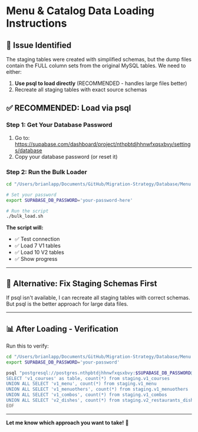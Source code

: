 # Menu & Catalog Data Loading Instructions

## 🚨 Issue Identified
The staging tables were created with simplified schemas, but the dump files contain the FULL column sets from the original MySQL tables. We need to either:
1. **Use psql to load directly** (RECOMMENDED - handles large files better)
2. Recreate all staging tables with exact source schemas

## ✅ RECOMMENDED: Load via psql

### Step 1: Get Your Database Password
1. Go to: https://supabase.com/dashboard/project/nthpbtdjhhnwfxqsxbvy/settings/database
2. Copy your database password (or reset it)

### Step 2: Run the Bulk Loader

```bash
cd "/Users/brianlapp/Documents/GitHub/Migration-Strategy/Database/Menu & Catalog Entity"

# Set your password
export SUPABASE_DB_PASSWORD='your-password-here'

# Run the script
./bulk_load.sh
```

**The script will:**
- ✅ Test connection
- ✅ Load 7 V1 tables
- ✅ Load 10 V2 tables
- ✅ Show progress

---

## 🔄 Alternative: Fix Staging Schemas First

If psql isn't available, I can recreate all staging tables with correct schemas. But psql is the better approach for large data files.

---

## 📊 After Loading - Verification

Run this to verify:
```bash
cd "/Users/brianlapp/Documents/GitHub/Migration-Strategy/Database/Menu & Catalog Entity"
export SUPABASE_DB_PASSWORD='your-password'

psql "postgresql://postgres.nthpbtdjhhnwfxqsxbvy:$SUPABASE_DB_PASSWORD@aws-0-us-east-1.pooler.supabase.com:6543/postgres" <<EOF
SELECT 'v1_courses' as table, count(*) from staging.v1_courses
UNION ALL SELECT 'v1_menu', count(*) from staging.v1_menu
UNION ALL SELECT 'v1_menuothers', count(*) from staging.v1_menuothers
UNION ALL SELECT 'v1_combos', count(*) from staging.v1_combos
UNION ALL SELECT 'v2_dishes', count(*) from staging.v2_restaurants_dishes;
EOF
```

---

**Let me know which approach you want to take!** 🚀

